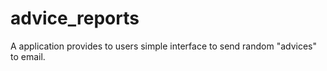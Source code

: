 # advice_reports
A application provides to users simple interface to send random "advices" to email.
